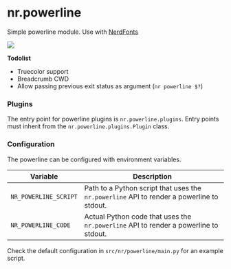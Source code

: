 # nr.powerline

Simple powerline module. Use with [NerdFonts](https://nerdfonts.com/#downloads)

![](https://i.imgur.com/BNpDHhZ.png)

__Todolist__

- Truecolor support
- Breadcrumb CWD
- Allow passing previous exit status as argument (`nr powerline $?`)

### Plugins

The entry point for powerline plugins is `nr.powerline.plugins`. Entry points
must inherit from the `nr.powerline.plugins.Plugin` class.

### Configuration

The powerline can be configured with environment variables.

| Variable | Description |
| -------- | ----------- |
| `NR_POWERLINE_SCRIPT` | Path to a Python script that uses the `nr.powerline` API to render a powerline to stdout. |
| `NR_POWERLINE_CODE` | Actual Python code that uses the `nr.powerline` API to render a powerline to stdout. |

Check the default configuration in `src/nr/powerline/main.py` for an example script.

